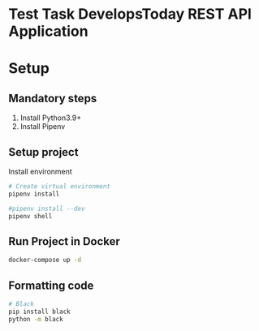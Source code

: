 # Test Task DevelopsToday REST API Application

# Setup

## Mandatory steps
1. Install Python3.9+
2. Install Pipenv

## Setup project
Install environment
```bash
# Create virtual environment
pipenv install

#pipenv install --dev
pipenv shell
```

## Run Project in Docker
```bash
docker-compose up -d 
```

## Formatting code
```bash
# Black
pip install black
python -m black
```